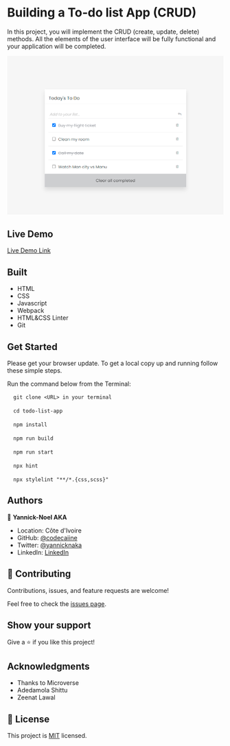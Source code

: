 # Building a To-do list App (CRUD)

In this project, you will implement the CRUD (create, update, delete) methods. All the elements of the user interface will be fully functional and your application will be completed.


![screenshot](./src/demo-rm.PNG)

 

## Live Demo

[Live Demo Link](https://codecaiine.github.io/todo-list-app/)
 
## Built 
- HTML
- CSS
- Javascript
- Webpack 
- HTML&CSS Linter
- Git

## Get Started

Please get your browser update.
To get a local copy up and running follow these simple steps.

Run the command below from the Terminal:

      git clone <URL> in your terminal

	  cd todo-list-app

	  npm install

	  npm run build

	  npm run start

	  npx hint

	  npx stylelint "**/*.{css,scss}"



## Authors

👤 **Yannick-Noel AKA**

- Location: Côte d'Ivoire
- GitHub: [@codecaiine](https://github.com/codecaiine)
- Twitter: [@yannicknaka](https://twitter.com/yannicknaka)
- LinkedIn: [LinkedIn](https://www.linkedin.com/in/yannick-no%C3%ABl-aka/)


## 🤝 Contributing

Contributions, issues, and feature requests are welcome!

Feel free to check the [issues page](https://github.com/codecaiine/todo-list-app/issues).

## Show your support

Give a ⭐️ if you like this project!

## Acknowledgments

- Thanks to Microverse
- Adedamola Shittu
- Zeenat Lawal

## 📝 License

This project is [MIT](./MIT.md) licensed.

